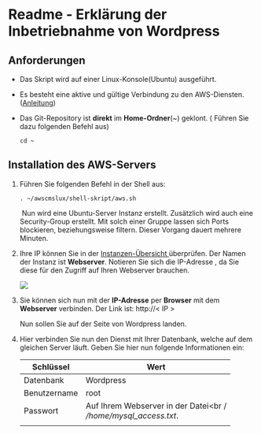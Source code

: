 # Readme - Erklärung der Inbetriebnahme von Wordpress

## Anforderungen

- Das Skript wird auf einer Linux-Konsole(Ubuntu) ausgeführt.

- Es besteht eine aktive und gültige Verbindung zu den AWS-Diensten. ([Anleitung](https://gbssg.gitlab.io/m346/lab-awscli/)) 

- Das Git-Repository ist **direkt** im **Home-Ordner**(~) geklont. ( Führen Sie dazu folgenden Befehl aus)

  ```shell
  cd ~
  ```

  

## Installation des AWS-Servers

1. Führen Sie folgenden Befehl in der Shell aus:

   ```shell
   . ~/awscmslux/shell-skript/aws.sh
   ```

   ​	Nun wird eine Ubuntu-Server Instanz erstellt. Zusätzlich wird auch eine Security-Group erstellt. Mit solch einer Gruppe lassen sich Ports blockieren, 	beziehungsweise filtern. Dieser Vorgang dauert mehrere Minuten.

2. Ihre IP können Sie in der [Instanzen-Übersicht ](https://us-east-1.console.aws.amazon.com/ec2/home?region=us-east-1#Instances:) überprüfen. Der Namen der Instanz ist **Webserver**. Notieren Sie sich die IP-Adresse , da Sie diese für den Zugriff auf Ihren Webserver brauchen.

   ![](https://i.ibb.co/yPWVscC/2022-12-23-16-32-34-Instances-EC2-Management-Console-und-7-weitere-Seiten-Gesch-ftlich-Microso.png)

3. Sie können sich nun mit der **IP-Adresse** per **Browser** mit dem **Webserver** verbinden. Der Link ist: http://< IP >

   Nun sollen Sie auf der Seite von Wordpress landen.

4. Hier verbinden Sie nun den Dienst mit Ihrer Datenbank, welche auf dem gleichen Server läuft. Geben Sie hier nun folgende Informationen ein:

   

   | Schlüssel    | Wert                                                         |
   | ------------ | ------------------------------------------------------------ |
   | Datenbank    | Wordpress                                                    |
   | Benutzername | root                                                         |
   | Passwort     | Auf Ihrem Webserver in der Datei<br /<br />  */home/mysql_access.txt*. |
   |              |                                                              |

   







